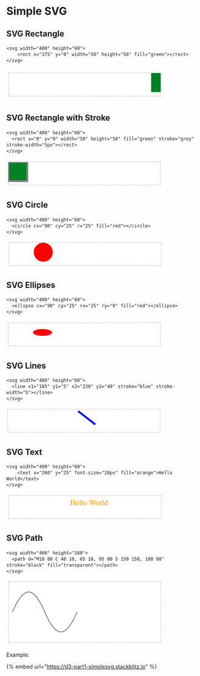 # Simple SVG

## SVG Rectangle

```markup
<svg width="400" height="60">
    <rect x="375" y="0" width="50" height="50" fill="green"></rect>
</svg>
```

![](../../.gitbook/assets/image%20%289%29.png)

## SVG Rectangle with Stroke

```markup
<svg width="400" height="60">
  <rect x="0" y="0" width="50" height="50" fill="green" stroke="grey" stroke-width="5px"></rect>
</svg>
```

![](../../.gitbook/assets/image.png)

## SVG Circle

```markup
<svg width="400" height="60">
  <circle cx="90" cy="25" r="25" fill="red"></circle>
</svg>
```

![](../../.gitbook/assets/image%20%285%29.png)

## SVG Ellipses

```markup
<svg width="400" height="60">
  <ellipse cx="90" cy="25" rx="25" ry="9" fill="red"></ellipse>
</svg>
```

![](../../.gitbook/assets/image%20%287%29.png)

## SVG Lines

```markup
<svg width="400" height="60">
  <line x1="185" y1="5" x2="230" y2="40" stroke="blue" stroke-width="5"></line>
</svg>
```

![](../../.gitbook/assets/image%20%284%29.png)

## SVG Text

```markup
<svg width="400" height="60">
    <text x="260" y="25" font-size="20px" fill="orange">Hello World</text>
</svg>
```

![](../../.gitbook/assets/image%20%2810%29.png)

## SVG Path

```markup
<svg width="400" height="160">
  <path d="M10 80 C 40 10, 65 10, 95 80 S 150 150, 180 80" stroke="black" fill="transparent"></path>
</svg>
```

![](../../.gitbook/assets/image%20%283%29.png)

Example: 

{% embed url="https://d3-part1-simplesvg.stackblitz.io" %}

